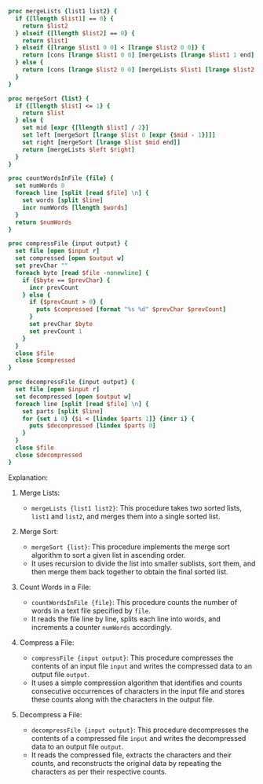 ```tcl
proc mergeLists {list1 list2} {
  if {[llength $list1] == 0} {
    return $list2
  } elseif {[llength $list2] == 0} {
    return $list1
  } elseif {[lrange $list1 0 0] < [lrange $list2 0 0]} {
    return [cons [lrange $list1 0 0] [mergeLists [lrange $list1 1 end] $list2]]
  } else {
    return [cons [lrange $list2 0 0] [mergeLists $list1 [lrange $list2 1 end]]]
  }
}

proc mergeSort {list} {
  if {[llength $list] <= 1} {
    return $list
  } else {
    set mid [expr {[llength $list] / 2}]
    set left [mergeSort [lrange $list 0 [expr {$mid - 1}]]]
    set right [mergeSort [lrange $list $mid end]]
    return [mergeLists $left $right]
  }
}

proc countWordsInFile {file} {
  set numWords 0
  foreach line [split [read $file] \n] {
    set words [split $line]
    incr numWords [llength $words]
  }
  return $numWords
}

proc compressFile {input output} {
  set file [open $input r]
  set compressed [open $output w]
  set prevChar ""
  foreach byte [read $file -nonewline] {
    if {$byte == $prevChar} {
      incr prevCount
    } else {
      if {$prevCount > 0} {
        puts $compressed [format "%s %d" $prevChar $prevCount]
      }
      set prevChar $byte
      set prevCount 1
    }
  }
  close $file
  close $compressed
}

proc decompressFile {input output} {
  set file [open $input r]
  set decompressed [open $output w]
  foreach line [split [read $file] \n] {
    set parts [split $line]
    for {set i 0} {$i < [lindex $parts 1]} {incr i} {
      puts $decompressed [lindex $parts 0]
    }
  }
  close $file
  close $decompressed
}

```

Explanation:

1. Merge Lists:
   - `mergeLists {list1 list2}`: This procedure takes two sorted lists, `list1` and `list2`, and merges them into a single sorted list.

2. Merge Sort:
   - `mergeSort {list}`: This procedure implements the merge sort algorithm to sort a given list in ascending order.
   - It uses recursion to divide the list into smaller sublists, sort them, and then merge them back together to obtain the final sorted list.

3. Count Words in a File:
   - `countWordsInFile {file}`: This procedure counts the number of words in a text file specified by `file`.
   - It reads the file line by line, splits each line into words, and increments a counter `numWords` accordingly.

4. Compress a File:
   - `compressFile {input output}`: This procedure compresses the contents of an input file `input` and writes the compressed data to an output file `output`.
   - It uses a simple compression algorithm that identifies and counts consecutive occurrences of characters in the input file and stores these counts along with the characters in the output file.

5. Decompress a File:
   - `decompressFile {input output}`: This procedure decompresses the contents of a compressed file `input` and writes the decompressed data to an output file `output`.
   - It reads the compressed file, extracts the characters and their counts, and reconstructs the original data by repeating the characters as per their respective counts.